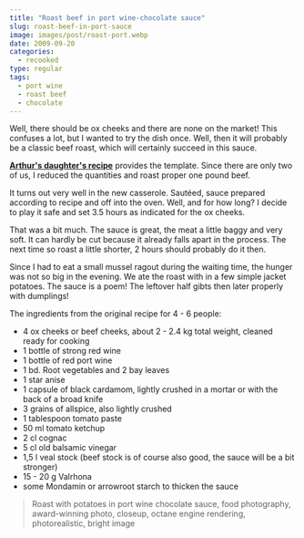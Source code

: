 ```yaml
---
title: "Roast beef in port wine-chocolate sauce"
slug: roast-beef-in-port-sauce
image: images/post/roast-port.webp
date: 2009-09-20
categories: 
  - recooked
type: regular
tags: 
  - port wine
  - roast beef
  - chocolate
---
```


Well, there should be ox cheeks and there are none on the market! This confuses a lot, but I wanted to try the dish once. Well, then it will probably be a classic beef roast, which will certainly succeed in this sauce.

**[Arthur's daughter's recipe](http://arthurstochterkocht.blogspot.com/2009/09/essen-und-trinken-halt-leib-und-seele.html)** provides the template. Since there are only two of us, I reduced the quantities and roast proper one pound beef.

It turns out very well in the new casserole. Sautéed, sauce prepared according to recipe and off into the oven. Well, and for how long? I decide to play it safe and set 3.5 hours as indicated for the ox cheeks.

That was a bit much. The sauce is great, the meat a little baggy and very soft. It can hardly be cut because it already falls apart in the process. The next time so roast a little shorter, 2 hours should probably do it then.

Since I had to eat a small mussel ragout during the waiting time, the hunger was not so big in the evening. We ate the roast with in a few simple jacket potatoes. The sauce is a poem! The leftover half gibts then later properly with dumplings!

The ingredients from the original recipe for 4 - 6 people:

* 4 ox cheeks or beef cheeks, about 2 - 2.4 kg total weight, cleaned ready for cooking
* 1 bottle of strong red wine
* 1 bottle of red port wine
* 1 bd. Root vegetables and 2 bay leaves
* 1 star anise
* 1 capsule of black cardamom, lightly crushed in a mortar or with the back of a broad knife
* 3 grains of allspice, also lightly crushed
* 1 tablespoon tomato paste
* 50 ml tomato ketchup
* 2 cl cognac
* 5 cl old balsamic vinegar
* 1,5 l veal stock (beef stock is of course also good, the sauce will be a bit stronger)
* 15 - 20 g Valrhona
* some Mondamin or arrowroot starch to thicken the sauce

> Roast with potatoes in port wine chocolate sauce, food photography, award-winning photo, closeup, octane engine rendering, photorealistic, bright image

